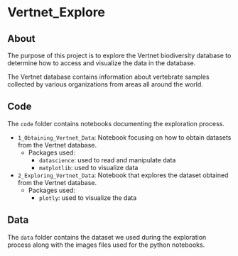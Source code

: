 # Vertnet_Explore

## About
The purpose of this project is to explore the Vertnet biodiversity database to determine how to access and visualize the data in the database.

The Vertnet database contains information about vertebrate samples collected by various organizations from areas all around the world.

## Code
The `code` folder contains notebooks documenting the exploration process.
- `1_Obtaining_Vertnet_Data`: Notebook focusing on how to obtain datasets from the Vertnet database.
  - Packages used:
    - `datascience`: used to read and manipulate data
    - `matplotlib`: used to visualize data
- `2_Exploring_Vertnet_Data`: Notebook that explores the dataset obtained from the Vertnet database.
  - Packages used:
    - `plotly`: used to visualize the data

## Data

The `data` folder contains the dataset we used during the exploration process along with the images files used for the python notebooks.
